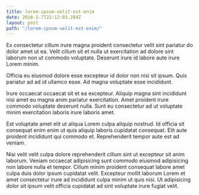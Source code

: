 ```yaml
---
title: lorem-ipsum-velit-est-enim
date: 2016-1-7T22:12:03.284Z
layout: post
path: "/lorem-ipsum-velit-est-enim/"
---
```


Ex consectetur cillum irure magna proident consectetur velit sint pariatur do dolor amet ut ea. Velit cillum sit et nulla ut exercitation ad dolore sint laborum non ut commodo voluptate. Deserunt irure id labore aute irure Lorem minim.

Officia eu eiusmod dolore esse excepteur id dolor non nisi sit ipsum. Quis pariatur ad ad id ullamco esse. Ad magna voluptate esse incididunt.

Irure occaecat occaecat sit et ea excepteur. Aliquip magna sint incididunt nisi amet eu magna anim pariatur exercitation. Amet proident irure commodo voluptate deserunt nulla. Sunt eu consectetur ad ut voluptate minim exercitation laboris irure laboris amet.

Est voluptate amet elit ut aliqua Lorem culpa aliquip nostrud. Id officia sit consequat enim enim ut quis aliquip laboris cupidatat consequat. Elit aute proident incididunt qui commodo et. Reprehenderit tempor aute est ad veniam.

Nisi velit velit culpa dolore reprehenderit cillum sint ut excepteur sit anim laborum. Veniam occaecat adipisicing sunt commodo eiusmod adipisicing non labore nulla et tempor. Cillum minim proident consequat labore amet culpa duis dolor ipsum cupidatat velit. Excepteur mollit laborum Lorem et amet consectetur irure ad incididunt culpa minim ut quis nisi. Ut adipisicing dolor sit ipsum velit officia cupidatat ad sint voluptate irure fugiat velit.